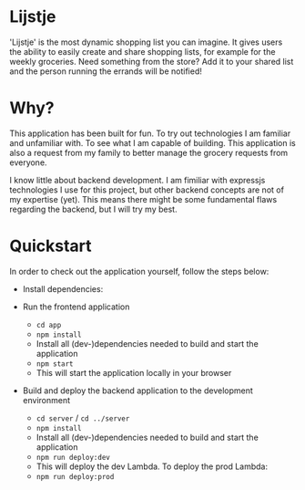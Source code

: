 # Lijstje

'Lijstje' is the most dynamic shopping list you can imagine. It gives users the ability to easily create and share shopping lists, for example for the weekly groceries. Need something from the store? Add it to your shared list and the person running the errands will be notified!

# Why?

This application has been built for fun. To try out technologies I am familiar and unfamiliar with. To see what I am capable of building. This application is also a request from my family to better manage the grocery requests from everyone.

I know little about backend development. I am fimiliar with expressjs technologies I use for this project, but other backend concepts are not of my expertise (yet). This means there might be some fundamental flaws regarding the backend, but I will try my best.

# Quickstart

In order to check out the application yourself, follow the steps below:

- Install dependencies: 

- Run the frontend application
    - ``cd app``
    - ``npm install``
    - Install all (dev-)dependencies needed to build and start the application
    - ``npm start``
    - This will start the application locally in your browser
- Build and deploy the backend application to the development environment
    - ``cd server`` / ``cd ../server``
    - ``npm install``
    - Install all (dev-)dependencies needed to build and start the application
    - ``npm run deploy:dev``
    - This will deploy the dev Lambda. To deploy the prod Lambda:
    - ``npm run deploy:prod``
